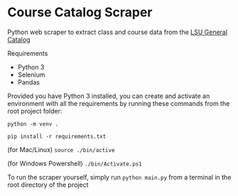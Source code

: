 # Course Catalog Scraper
Python web scraper to extract class and course data from the [LSU General Catalog](https://www.lsu.edu/academics/catalogs.php)

Requirements
- Python 3
- Selenium
- Pandas

Provided you have Python 3 installed, you can create and activate an environment with all the requirements by running these commands from the root project folder:

`python -m venv .`

`pip install -r requirements.txt`

(for Mac/Linux) `source ./bin/active`

(for Windows Powershell) `./bin/Activate.ps1`

To run the scraper yourself, simply run `python main.py` from a terminal in the root directory of the project
